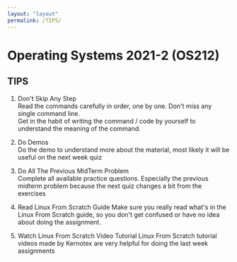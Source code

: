 ```yaml
---
layout: "layout"
permalink: /TIPS/
---
```

# Operating Systems 2021-2 (OS212)
## TIPS

1. Don't Skip Any Step<br>
Read the commands carefully in order, one by one. Don't miss any single command line.<br> 
Get in the habit of writing the command / code by yourself to understand the meaning of the command.

2. Do Demos<br>
Do the demo to understand more about the material, most likely it will be useful on the next week quiz

3. Do All The Previous MidTerm Problem<br>
Complete all available practice questions. Especially the previous midterm problem because the next quiz changes a bit from the exercises

4. Read Linux From Scratch Guide
Make sure you really read what's in the Linux From Scratch guide, so you don't get confused or have no idea about doing the assignment.

5. Watch Linux From Scratch Video Tutorial
Linux From Scratch tutorial videos made by Kernotex are very helpful for doing the last week assignments
